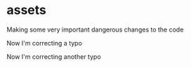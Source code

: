 assets
======

Making some very important dangerous changes to the code

Now I'm correcting a typo

Now I'm correcting another typo
